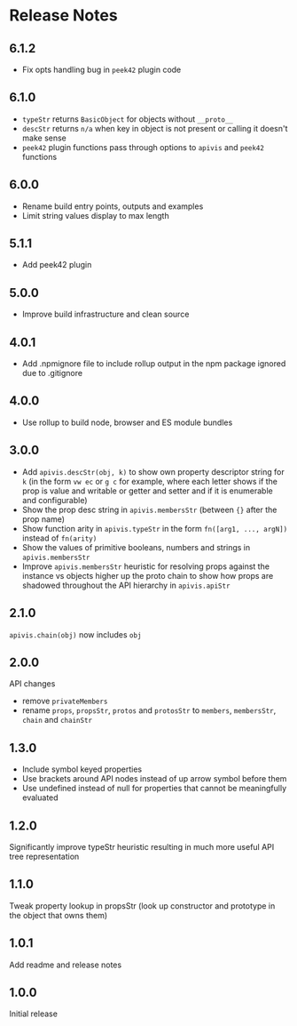 # Release Notes

## 6.1.2

- Fix opts handling bug in `peek42` plugin code

## 6.1.0

- `typeStr` returns `BasicObject` for objects without `__proto__`
- `descStr` returns `n/a` when key in object is not present or calling it doesn't make sense
- `peek42` plugin functions pass through options to `apivis` and `peek42` functions

## 6.0.0

- Rename build entry points, outputs and examples
- Limit string values display to max length

## 5.1.1

- Add peek42 plugin

## 5.0.0

- Improve build infrastructure and clean source

## 4.0.1

- Add .npmignore file to include rollup output in the npm package ignored due to .gitignore

## 4.0.0

- Use rollup to build node, browser and ES module bundles

## 3.0.0

- Add `apivis.descStr(obj, k)` to show own property descriptor string for `k` (in the form `vw ec` or `g c` for example, where each letter shows if the prop is value and writable or getter and setter and if it is enumerable and configurable)
- Show the prop desc string in `apivis.membersStr` (between `{}` after the prop name)
- Show function arity in `apivis.typeStr` in the form `fn([arg1, ..., argN])` instead of `fn(arity)`
- Show the values of primitive booleans, numbers and strings in `apivis.membersStr`
- Improve `apivis.membersStr` heuristic for resolving props against the instance vs objects higher up the proto chain to show how props are shadowed throughout the API hierarchy in `apivis.apiStr`

## 2.1.0

`apivis.chain(obj)` now includes `obj`

## 2.0.0

API changes

- remove `privateMembers`
- rename `props`, `propsStr`, `protos` and `protosStr` to `members`, `membersStr`, `chain` and `chainStr`

## 1.3.0

- Include symbol keyed properties
- Use brackets around API nodes instead of up arrow symbol before them
- Use undefined instead of null for properties that cannot be meaningfully evaluated

## 1.2.0

Significantly improve typeStr heuristic resulting in much more useful API tree representation

## 1.1.0

Tweak property lookup in propsStr (look up constructor and prototype in the object that owns them)

## 1.0.1

Add readme and release notes

## 1.0.0

Initial release
